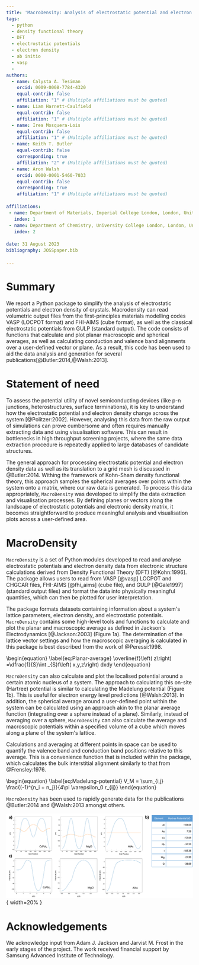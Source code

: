 ```yaml
---
title: 'MacroDensity: Analysis of electrostatic potential and electron density landscapes of crystals'  
tags:
  - python
  - density functional theory
  - DFT
  - electrostatic potentials
  - electron density 
  - ab initio
  - vasp
  - 
authors:
  - name: Calysta A. Tesiman
    orcid: 0009-0008-7784-4320
    equal-contrib: false
    affiliation: "1" # (Multiple affiliations must be quoted)
  - name: Liam Harnett-Caulfield 
    equal-contrib: false
    affiliation: "1" # (Multiple affiliations must be quoted)
  - name: Irea Mosquera-Lois
    equal-contrib: false
    affiliation: "1" # (Multiple affiliations must be quoted)
  - name: Keith T. Butler
    equal-contrib: false
    corresponding: true
	affiliation: "2" # (Multiple affiliations must be quoted)
  - name: Aron Walsh 
    orcid: 0000-0001-5460-7033
    equal-contrib: false
    corresponding: true
	affiliation: "1" # (Multiple affiliations must be quoted)
	
affiliations:
 - name: Department of Materials, Imperial College London, London, United Kingdom
   index: 1
 - name: Department of Chemistry, University College London, London, United Kingdom
   index: 2
   
date: 31 August 2023
bibliography: JOSSpaper.bib

---
```


# Summary

We report a Python package to simplify the analysis of electrostatic potentials and electron density of crystals. Macrodensity can read volumetric output files from the first-principles materials modelling codes VASP (LOCPOT format) and FHI-AIMS (cube format), as well as the classical electrostatic potentials from GULP (standard output). The code consists of functions that calculate and plot planar macroscopic and spherical averages, as well as calculating conduction and valence band alignments over a user-defined vector or plane. As a result, this code has been used to aid the data analysis and generation for several publications[@Butler:2014,@Walsh:2013]. 

# Statement of need

To assess the potential utility of novel semiconducting devices (like p-n junctions, heterostructures, surface terminations), it is key to understand how the electrostatic potential and electron density change across the system [@Politzer:2002]. However, analysing this data from the raw output of simulations can prove cumbersome and often requires manually extracting data and using visualisation software. This can result in bottlenecks in high throughput screening projects, where the same data extraction procedure is repeatedly applied to large databases of candidate structures.

The general approach for processing electrostatic potential and electron density data as well as its translation to a grid mesh is discussed in @Butler:2014. Withing the framework of Kohn-Sham density functional theory, this approach samples the spherical averages over points within the system onto a matrix, where our raw data is generated. To process this data appropriately, ``MacroDensity`` was developed to simplify the data extraction and visualisation processes. By defining planes or vectors along the landscape of electrostatic potentials and electronic density matrix, it becomes straightforward to produce meaningful analysis and visualisation plots across a user-defined area. 

# MacroDensity

``MacroDensity`` is a set of Python modules developed to read and analyse electrostatic potentials and electron density data from electronic structure calculations derived from Density Functional Theory (DFT) [@Kohn:1996]. The package allows users to read from VASP [@vasp] LOCPOT and CHGCAR files, FHI-AIMS [@fhi_aims] (cube file), and GULP [@Gale1997] (standard output files) and format the data into physically meaningful quantities, which can then be plotted for user interpretation.

The package formats datasets containing information about a system's lattice parameters, electron density, and electrostatic potentials. ``MacroDensity`` contains some high-level tools and functions to calculate and plot the planar and macroscopic average as defined in Jackson's Electrodynamics [@Jackson:2003] (Figure 1a). The determination of the lattice vector settings and how the macroscopic averaging is calculated in this package is best described from the work of @Peressi:1998. 

\begin{equation}
\label{eq:Planar-average}
  \overline{f}\left( z\right) =\dfrac{1}{S}\int _{S}f\left( x,y,z\right) dxdy
\end{equation}

``MacroDensity`` can also calculate and plot the localised potential around a certain atomic nucleus of a system. The approach to calculating this on-site (Hartree) potential is similar to calculating the Madelung potential (Figure 1b). This is useful for electron energy level predictions [@Walsh:2013]. In addition, the spherical average around a user-defined point within the system can be calculated using an approach akin to the planar average function (integrating over a sphere instead of a plane). Similarly, instead of averaging over a sphere, ``MacroDensity`` can also calculate the average and macroscopic potentials within a specified volume of a cube which moves along a plane of the system's lattice.

Calculations and averaging at different points in space can be used to quantify the valence band and conduction band positions relative to this average. This is a convenience function that is included within the package, which calculates the bulk interstitial alignment similarly to that from @Frensley:1976. 

\begin{equation}
\label{eq:Madelung-potential}
  V_M = \sum_{i,j} \frac{(-1)^{n_i + n_j}}{4\pi \varepsilon_0 r_{ij}}
\end{equation}

``MacroDensity`` has been used to rapidly generate data for the publications @Butler:2014 and @Walsh:2013 amongst others. 

![Example analysis done with the package for AlAs, CsPbI<sub>3</sub>, and MgO: a) plots of the planar (blue) and macroscopic (orange) averages of the potential, b) plots of the mean potential along the [111] vector, c) onsite (Hartree) potentials of the constituent atoms of the compounds analysed. \label{fig1}](figure.png){ width=20% }

# Acknowledgements

We acknowledge input from Adam J. Jackson and Jarvist M. Frost in the early stages of the project. The work received financial support by Samsung Advanced Institute of Technology.     